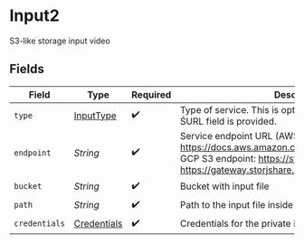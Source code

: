 # Input2

S3-like storage input video


## Fields

| Field                                                                                                                                                                                     | Type                                                                                                                                                                                      | Required                                                                                                                                                                                  | Description                                                                                                                                                                               | Example                                                                                                                                                                                   |
| ----------------------------------------------------------------------------------------------------------------------------------------------------------------------------------------- | ----------------------------------------------------------------------------------------------------------------------------------------------------------------------------------------- | ----------------------------------------------------------------------------------------------------------------------------------------------------------------------------------------- | ----------------------------------------------------------------------------------------------------------------------------------------------------------------------------------------- | ----------------------------------------------------------------------------------------------------------------------------------------------------------------------------------------- |
| `type`                                                                                                                                                                                    | [InputType](../../models/components/InputType.md)                                                                                                                                         | :heavy_check_mark:                                                                                                                                                                        | Type of service. This is optional and defaults to `url` if<br/>ŚURL field is provided.<br/>                                                                                               |                                                                                                                                                                                           |
| `endpoint`                                                                                                                                                                                | *String*                                                                                                                                                                                  | :heavy_check_mark:                                                                                                                                                                        | Service endpoint URL (AWS S3 endpoint list: https://docs.aws.amazon.com/general/latest/gr/s3.html, GCP S3 endpoint: https://storage.googleapis.com, Storj: https://gateway.storjshare.io) | https://gateway.storjshare.io                                                                                                                                                             |
| `bucket`                                                                                                                                                                                  | *String*                                                                                                                                                                                  | :heavy_check_mark:                                                                                                                                                                        | Bucket with input file                                                                                                                                                                    | inputbucket                                                                                                                                                                               |
| `path`                                                                                                                                                                                    | *String*                                                                                                                                                                                  | :heavy_check_mark:                                                                                                                                                                        | Path to the input file inside the bucket                                                                                                                                                  | /path/file.mp4                                                                                                                                                                            |
| `credentials`                                                                                                                                                                             | [Credentials](../../models/components/Credentials.md)                                                                                                                                     | :heavy_check_mark:                                                                                                                                                                        | Credentials for the private input video storage                                                                                                                                           |                                                                                                                                                                                           |